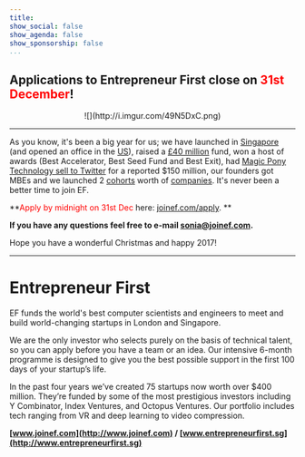 ```yaml
---
title: 
show_social: false
show_agenda: false
show_sponsorship: false
...
```


<h2>Applications to Entrepreneur First close on <span style="color:red">31st December</span>!</h2>

<center>![](http://i.imgur.com/49N5DxC.png)</center>

---

As you know, it's been a big year for us; we have launched in [Singapore](https://techcrunch.com/2016/01/19/ef-singapore/) (and opened an office in the [US](https://medium.com/entrepreneur-first/efs-coming-to-america-4652e78580ac#.49wnigklr)), raised a [£40 million](http://uk.businessinsider.com/entrepreneur-first-raises-40-million-2016-9) fund, won a host of awards (Best Accelerator, Best Seed Fund and Best Exit), had [Magic Pony Technology sell to Twitter](http://www.telegraph.co.uk/technology/2016/06/20/twitter-buys-london-startup-magic-pony-for-close-to-150m/) for a reported $150 million, our founders got MBEs and we launched 2 [cohorts](https://techcrunch.com/2016/09/06/ef6/) worth of [companies](https://techcrunch.com/2016/03/08/meet-the-25-startups-that-pitched-at-entrepreneur-firsts-fith-demo-day/). It's never been a better time to join EF.

**<span style="color:red">Apply by midnight on 31st Dec</span> here: [joinef.com/apply](https://www.joinef.com/apply). **

**If you have any questions feel free to e-mail [sonia@joinef.com](mailto:sonia@joinef.com).**

Hope you have a wonderful Christmas and happy 2017! 


---

# Entrepreneur First

EF funds the world's best computer scientists and engineers to meet and build world-changing startups in London and Singapore.

We are the only investor who selects purely on the basis of technical talent, so you can apply before you have a team or an idea. Our intensive 6-month programme is designed to give you the best possible support in the first 100 days of your startup’s life.

In the past four years we’ve created 75 startups now worth over $400 million. They’re funded by some of the most prestigious investors including Y Combinator, Index Ventures, and Octopus Ventures. Our portfolio includes tech ranging from VR and deep learning to video compression. 

**[www.joinef.com](http://www.joinef.com) / [www.entrepreneurfirst.sg](http://www.entrepreneurfirst.sg)**